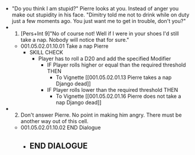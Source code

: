 - "Do you think I am stupid?" Pierre looks at you. Instead of anger you make out stupidity in his face. "Dimitry told me not to drink while on duty just a few moments ago. You just want me to get in trouble, don't you?"
- 1. [Pers+Int 9]"No of course not! Well if I were in your shoes I'd still take a nap. Nobody will notice that for sure."
	- 001.05.02.01.10.01 Take a nap Pierre
		- SKILL CHECK
			- Player has to roll a D20 and add the specified Modifier
				- IF Player rolls higher or equal than the required threshold THEN
					- To Vignette [[001.05.02.01.13 Pierre takes a nap Django dead]]
				- IF Player rolls lower than the required threshold THEN
					- To Vignette [[001.05.02.01.16 Pierre does not take a nap Django dead]]
- 2. Don't answer Pierre. No point in making him angry. There must be another way out of this cell.
	- 001.05.02.01.10.02 END Dialogue
		- END DIALOGUE
			-